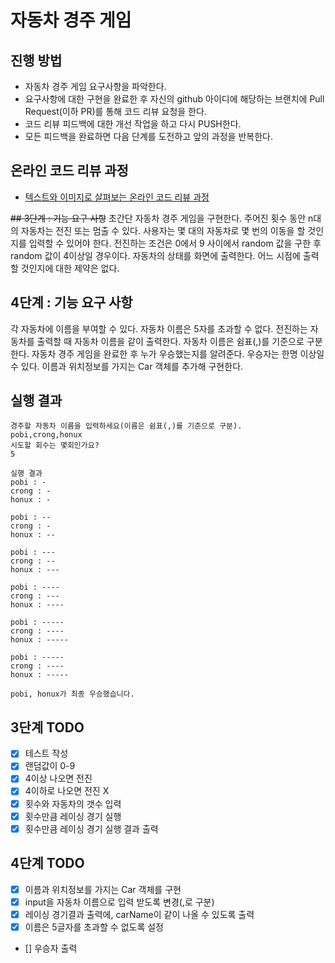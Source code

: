 # 자동차 경주 게임
## 진행 방법
* 자동차 경주 게임 요구사항을 파악한다.
* 요구사항에 대한 구현을 완료한 후 자신의 github 아이디에 해당하는 브랜치에 Pull Request(이하 PR)를 통해 코드 리뷰 요청을 한다.
* 코드 리뷰 피드백에 대한 개선 작업을 하고 다시 PUSH한다.
* 모든 피드백을 완료하면 다음 단계를 도전하고 앞의 과정을 반복한다.

## 온라인 코드 리뷰 과정
* [텍스트와 이미지로 살펴보는 온라인 코드 리뷰 과정](https://github.com/next-step/nextstep-docs/tree/master/codereview)


~~## 3단계 : 기능 요구 사항~~
초간단 자동차 경주 게임을 구현한다.
주어진 횟수 동안 n대의 자동차는 전진 또는 멈출 수 있다.
사용자는 몇 대의 자동차로 몇 번의 이동을 할 것인지를 입력할 수 있어야 한다.
전진하는 조건은 0에서 9 사이에서 random 값을 구한 후 random 값이 4이상일 경우이다.
자동차의 상태를 화면에 출력한다. 어느 시점에 출력할 것인지에 대한 제약은 없다.


## 4단계 : 기능 요구 사항
각 자동차에 이름을 부여할 수 있다. 자동차 이름은 5자를 초과할 수 없다.
전진하는 자동차를 출력할 때 자동차 이름을 같이 출력한다.
자동차 이름은 쉼표(,)를 기준으로 구분한다.
자동차 경주 게임을 완료한 후 누가 우승했는지를 알려준다. 우승자는 한명 이상일 수 있다.
이름과 위치정보를 가지는 Car 객체를 추가해 구현한다.

## 실행 결과
``````
경주할 자동차 이름을 입력하세요(이름은 쉼표(,)를 기준으로 구분).
pobi,crong,honux
시도할 회수는 몇회인가요?
5

실행 결과
pobi : -
crong : -
honux : -

pobi : --
crong : -
honux : --

pobi : ---
crong : --
honux : ---

pobi : ----
crong : ---
honux : ----

pobi : -----
crong : ----
honux : -----

pobi : -----
crong : ----
honux : -----

pobi, honux가 최종 우승했습니다.
``````


## 3단계 TODO
- [x] 테스트 작성
- [x] 랜덤값이 0-9 
- [x] 4이상 나오면 전진
- [x] 4이하로 나오면 전진 X
- [x] 횟수와 자동차의 갯수 입력
- [x] 횟수만큼 레이싱 경기 실행
- [x] 횟수만큼 레이싱 경기 실행 결과 출력

## 4단계 TODO
- [x] 이름과 위치정보를 가지는 Car 객체를 구현
- [x] input을 자동차 이름으로 입력 받도록 변경(,로 구분)
- [x] 레이싱 경기결과 출력에, carName이 같이 나올 수 있도록 출력
- [x] 이름은 5글자를 초과할 수 없도록 설정
- [] 우승자 출력

